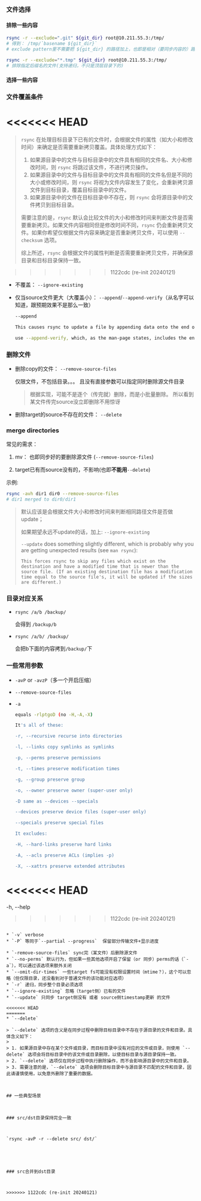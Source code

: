 

### 文件选择



#### 排除一些内容



```sh
rsync -r --exclude=".git" ${git_dir} root@10.211.55.3:/tmp/
# 得到： /tmp/`basename ${git_dir}`
# exclude pattern里不需要把 ${git_dir} 的路径加上，也即是相对（要同步内容的）路径
```



```sh
rsync -r --exclude="*.tmp" ${git_dir} root@10.211.55.3:/tmp/
# 排除指定后缀名的文件(支持递归，不只是顶层目录下的)
```



#### 选择一些内容





### 文件覆盖条件



<<<<<<< HEAD
=======
> `rsync` 在处理目标目录下已有的文件时，会根据文件的属性（如大小和修改时间）来确定是否需要重新拷贝覆盖。具体处理方式如下：
>
> 1. 如果源目录中的文件与目标目录中的文件具有相同的文件名、大小和修改时间，则 `rsync` 将跳过该文件，不进行拷贝操作。
> 2. 如果源目录中的文件与目标目录中的文件具有相同的文件名但是不同的大小或修改时间，则 `rsync` 将视为文件内容发生了变化，会重新拷贝源文件到目标目录，覆盖目标目录中的文件。
> 3. 如果源目录中的文件在目标目录中不存在，则 `rsync` 会将源目录中的文件拷贝到目标目录。
>
> 需要注意的是，`rsync` 默认会比较文件的大小和修改时间来判断文件是否需要重新拷贝。如果文件内容相同但是修改时间不同，`rsync` 仍会重新拷贝文件。如果你希望仅根据文件内容来确定是否重新拷贝文件，可以使用 `--checksum` 选项。
>
> 综上所述，`rsync` 会根据文件的属性判断是否需要重新拷贝文件，并确保源目录和目标目录保持一致。



>>>>>>> 1122cdc (re-init 20240121)
* 不覆盖： `--ignore-existing`

* 仅当source文件更大（大覆盖小）： `--append`/`--append-verify`（从名字可以知道，跟预期效果不是那么一致）

  

  ```sh
  --append
  
  This causes rsync to update a file by appending data onto the end of the file, which presumes that the data that already exists on the receiving side is identical with the start of the file on the sending side. If a file needs to be transferred and its size on the receiver is the same or longer than the size on the sender, the file is skipped.
  
  use --append-verify, which, as the man-page states, includes the entire file content in the post-transfer verification process, and resends it if there are discrepancies in the first parts of the file (which the option a priori would consider as identical). In my understanding, this should ensure that even in the case that at first only the "additional" part is actually transferred, the verification will consider the entire content of the file, notice that the parts that would have been the same had your file really only "grown by appending" also differ, and resend the entire file, thus creating a correct copy of it. This of course means unnecessary data transfer and is the reason for my warning about this being non-efficient.
  ```

  



### 删除文件

* 删除copy的文件： `--remove-source-files`

  仅限文件，不包括目录。。。 且没有直接参数可以指定同时删除源文件目录

  > 根据实现，可能不是逐个（传完就）删除，而是小批量删除。 所以看到某文件传完source没立即删除不用惊讶

* 删除target的source不存在的文件： `--delete`





### merge directories



常见的需求：

1. mv： 也即同步好的要删除源文件 (`--remove-source-files`)

2. target已有而source没有的，不影响(也即**不能用**`--delete`)



示例:

```sh
rsync -avh dir1 dir0 --remove-source-files
# dir1 merged to dir0/dir1
```



> 默认应该是会根据文件大小和修改时间来判断相同路径文件是否做update；
>
> 如果期望永远不update的话，加上: `--ignore-existing`
>
> `--update` does something slightly different, which is probably why you are getting unexpected results (see `man rsync`):
>
> ```
> This forces rsync to skip any files which exist on the destination and have a modified time that is newer than the source file. (If an existing destination file has a modification time equal to the source file's, it will be updated if the sizes are different.)
> ```



### 目录对应关系

* `rsync /a/b /backup/`

  会得到 `/backup/b`

* `rsync /a/b/ /backup/`

  会把b下面的内容拷到`/backup/`下



### 一些常用参数



* `-avP` or `-avzP`（多一个开启压缩）

* `--remove-source-files`



* `-a`

  ```sh
  equals -rlptgoD (no -H,-A,-X)
  
  It's all of these:
  
  -r, --recursive recurse into directories
  
  -l, --links copy symlinks as symlinks
  
  -p, --perms preserve permissions
  
  -t, --times preserve modification times
  
  -g, --group preserve group
  
  -o, --owner preserve owner (super-user only)
  
  -D same as --devices --specials
  
  --devices preserve device files (super-user only)
  
  --specials preserve special files
  
  It excludes:
  
  -H, --hard-links preserve hard links
  
  -A, --acls preserve ACLs (implies -p)
  
  -X, --xattrs preserve extended attributes
<<<<<<< HEAD
=======
  
  -h, --help
>>>>>>> 1122cdc (re-init 20240121)
  ```

* `-v` verbose
* `-P` 等同于`--partial --progress`  保留部分传输文件+显示进度

* `-remove-source-files` sync完（某文件）后删除源文件
* `--no-perms` 默认行为，但如果一些其他选项开启了保留（or 同步）perms的话（`-a`），可以通过该选项来额外关闭
* `--omit-dir-times` 一些target fs可能没有权限设置时间（mtime？），这个可以忽略（但仅限目录，还没看到对于普通文件的该功能对应选项）
* `-r` 递归，同步整个目录必须选项
* `--ignore-existing` 忽略（target侧）已有的文件
* `--update` 只同步 target侧没有 或者 source侧timestamp更新 的文件

<<<<<<< HEAD
=======
* `--delete`

  > `--delete` 选项的含义是在同步过程中删除目标目录中不存在于源目录的文件和目录。具体含义如下：
  >
  > 1. 如果源目录中存在某个文件或目录，而目标目录中没有对应的文件或目录，则使用 `--delete` 选项会将目标目录中的该文件或目录删除，以使目标目录与源目录保持一致。
  > 2. `--delete` 选项仅在同步过程中执行删除操作，而不会影响源目录中的文件和目录。
  > 3. 需要注意的是，`--delete` 选项会删除目标目录中与源目录不匹配的文件和目录，因此请谨慎使用，以免意外删除了重要的数据。



## 一些典型场景



### src/dst目录保持完全一致



`rsync -avP -r --delete src/ dst/`





### src合并到dst目录



>>>>>>> 1122cdc (re-init 20240121)


















